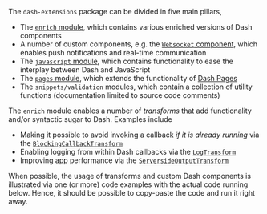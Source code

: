 The `dash-extensions` package can be divided in five main pillars,

* The [`enrich` module](sections/enrich), which contains various enriched versions of Dash components
* A number of custom components, e.g. the [`Websocket` component](components/websocket), which enables push notifications and real-time communication
* The [`javascript` module](sections/javascript), which contains functionality to ease the interplay between Dash and JavaScript
* The [`pages` module](sections/pages), which extends the functionality of [Dash Pages](https://dash.plotly.com/urls)
* The `snippets/validation` modules, which contain a collection of utility functions (documentation limited to source code comments)

The `enrich` module enables a number of _transforms_ that add functionality and/or syntactic sugar to Dash. Examples include

* Making it possible to avoid invoking a callback _if it is already running_ via the [`BlockingCallbackTransform`](transforms/blocking_callback_transform)
* Enabling logging from within Dash callbacks via the [`LogTransform`](transforms/log_transform)
* Improving app performance via the [`ServersideOutputTransform`](transforms/serverside_output_transform)

When possible, the usage of transforms and custom Dash components is illustrated via one (or more) code examples with the actual code running below. Hence, it should be possible to copy-paste the code and run it right away.